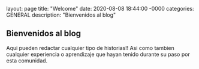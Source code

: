 layout: page
title: "Welcome"
date: 2020-08-08 18:44:00 -0000
categories: GENERAL
description: "Bienvenidos al blog"

## Bienvenidos al blog

Aqui pueden redactar cualquier tipo de historias!! Asi como tambien cualquier experiencia o aprendizaje que hayan tenido durante su paso por esta comunidad.
